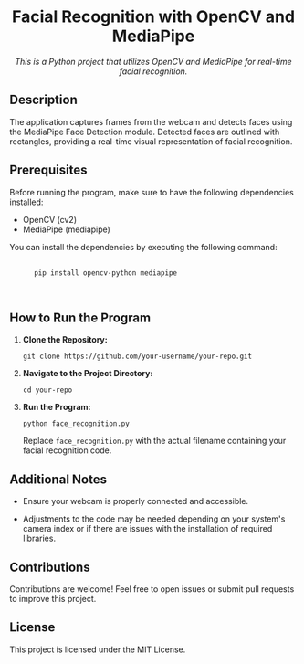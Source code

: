 <!DOCTYPE html>
<html lang="en">

<head>
  <meta charset="UTF-8">
  <meta name="viewport" content="width=device-width, initial-scale=1.0">

</head>

<body>

  <h1 align="center">Facial Recognition with OpenCV and MediaPipe</h1>

  <p align="center">
    <em>This is a Python project that utilizes OpenCV and MediaPipe for real-time facial recognition.</em>
  </p>

  <h2>Description</h2>

  <p>
    The application captures frames from the webcam and detects faces using the MediaPipe Face Detection module. Detected faces are outlined with rectangles, providing a real-time visual representation of facial recognition.
  </p>

  <h2>Prerequisites</h2>

  <p>
    Before running the program, make sure to have the following dependencies installed:
  </p>

  <ul>
    <li>OpenCV (cv2)</li>
    <li>MediaPipe (mediapipe)</li>
  </ul>

  <p>
    You can install the dependencies by executing the following command:
  </p>

  <pre>
    <code>
      pip install opencv-python mediapipe
    </code>
  </pre>

  <h2>How to Run the Program</h2>

  <ol>
    <li>
      <strong>Clone the Repository:</strong>
      <pre><code>git clone https://github.com/your-username/your-repo.git</code></pre>
    </li>
    <li>
      <strong>Navigate to the Project Directory:</strong>
      <pre><code>cd your-repo</code></pre>
    </li>
    <li>
      <strong>Run the Program:</strong>
      <pre><code>python face_recognition.py</code></pre>
      Replace <code>face_recognition.py</code> with the actual filename containing your facial recognition code.
    </li>
  </ol>

  <h2>Additional Notes</h2>

  <ul>
    <li>
      <p>Ensure your webcam is properly connected and accessible.</p>
    </li>
    <li>
      <p>Adjustments to the code may be needed depending on your system's camera index or if there are issues with the installation of required libraries.</p>
    </li>
  </ul>

  <h2>Contributions</h2>

  <p>
    Contributions are welcome! Feel free to open issues or submit pull requests to improve this project.
  </p>

  <h2>License</h2>

  <p>
    This project is licensed under the MIT License.
  </p>

</body>

</html>
